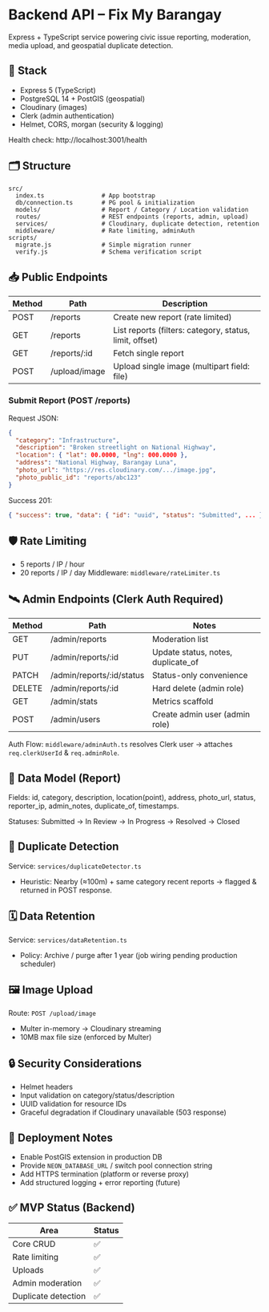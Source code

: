 # Backend API – Fix My Barangay

Express + TypeScript service powering civic issue reporting, moderation, media upload, and geospatial duplicate detection.

## 🔧 Stack

- Express 5 (TypeScript)
- PostgreSQL 14 + PostGIS (geospatial)
- Cloudinary (images)
- Clerk (admin authentication)
- Helmet, CORS, morgan (security & logging)

Health check: http://localhost:3001/health

## 🗂 Structure

```
src/
  index.ts                # App bootstrap
  db/connection.ts        # PG pool & initialization
  models/                 # Report / Category / Location validation
  routes/                 # REST endpoints (reports, admin, upload)
  services/               # Cloudinary, duplicate detection, retention
  middleware/             # Rate limiting, adminAuth
scripts/
  migrate.js              # Simple migration runner
  verify.js               # Schema verification script
```

## 📥 Public Endpoints

| Method | Path          | Description                                             |
| ------ | ------------- | ------------------------------------------------------- |
| POST   | /reports      | Create new report (rate limited)                        |
| GET    | /reports      | List reports (filters: category, status, limit, offset) |
| GET    | /reports/:id  | Fetch single report                                     |
| POST   | /upload/image | Upload single image (multipart field: file)             |

### Submit Report (POST /reports)

Request JSON:

```json
{
  "category": "Infrastructure",
  "description": "Broken streetlight on National Highway",
  "location": { "lat": 00.0000, "lng": 000.0000 },
  "address": "National Highway, Barangay Luna",
  "photo_url": "https://res.cloudinary.com/.../image.jpg",
  "photo_public_id": "reports/abc123"
}
```

Success 201:

```json
{ "success": true, "data": { "id": "uuid", "status": "Submitted", ... }, "duplicates": [], "message": "Report submitted successfully" }
```

## 🛡 Rate Limiting

- 5 reports / IP / hour
- 20 reports / IP / day
  Middleware: `middleware/rateLimiter.ts`

## 🛰 Admin Endpoints (Clerk Auth Required)

| Method | Path                      | Notes                              |
| ------ | ------------------------- | ---------------------------------- |
| GET    | /admin/reports            | Moderation list                    |
| PUT    | /admin/reports/:id        | Update status, notes, duplicate_of |
| PATCH  | /admin/reports/:id/status | Status-only convenience            |
| DELETE | /admin/reports/:id        | Hard delete (admin role)           |
| GET    | /admin/stats              | Metrics scaffold                   |
| POST   | /admin/users              | Create admin user (admin role)     |

Auth Flow: `middleware/adminAuth.ts` resolves Clerk user → attaches `req.clerkUserId` & `req.adminRole`.

## 🧬 Data Model (Report)

Fields: id, category, description, location(point), address, photo_url, status, reporter_ip, admin_notes, duplicate_of, timestamps.

Statuses: Submitted → In Review → In Progress → Resolved → Closed

## 🔁 Duplicate Detection

Service: `services/duplicateDetector.ts`

- Heuristic: Nearby (≈100m) + same category recent reports → flagged & returned in POST response.

## 🗓 Data Retention

Service: `services/dataRetention.ts`

- Policy: Archive / purge after 1 year (job wiring pending production scheduler)

## 🖼 Image Upload

Route: `POST /upload/image`

- Multer in-memory → Cloudinary streaming
- 10MB max file size (enforced by Multer)

## 🔒 Security Considerations

- Helmet headers
- Input validation on category/status/description
- UUID validation for resource IDs
- Graceful degradation if Cloudinary unavailable (503 response)

## 🚀 Deployment Notes

- Enable PostGIS extension in production DB
- Provide `NEON_DATABASE_URL` / switch pool connection string
- Add HTTPS termination (platform or reverse proxy)
- Add structured logging + error reporting (future)

## ✅ MVP Status (Backend)

| Area                | Status |
| ------------------- | ------ |
| Core CRUD           | ✅     |
| Rate limiting       | ✅     |
| Uploads             | ✅     |
| Admin moderation    | ✅     |
| Duplicate detection | ✅     |
